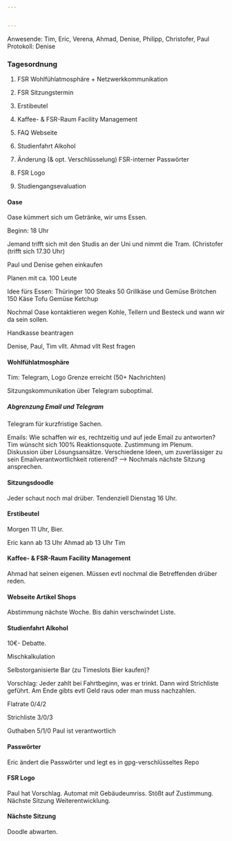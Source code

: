 ```yaml
---


---
```


Anwesende: Tim, Eric, Verena, Ahmad, Denise, Philipp, Christofer, Paul
Protokoll: Denise

### Tagesordnung
1. FSR Wohlfühlatmosphäre + Netzwerkkommunikation

2. FSR Sitzungstermin

3. Erstibeutel

4. Kaffee- & FSR-Raum Facility Management

5. FAQ Webseite

6. Studienfahrt Alkohol

7. Änderung (& opt. Verschlüsselung) FSR-interner Passwörter

8. FSR Logo

9. Studiengangsevaluation

#### Oase
Oase kümmert sich um Getränke, wir ums Essen.

Beginn: 18 Uhr

Jemand trifft sich mit den Studis an der Uni und nimmt die Tram.
(Christofer (trifft sich 17.30 Uhr)

Paul und Denise gehen einkaufen

Planen mit ca. 100 Leute

Idee fürs Essen:
Thüringer 100
Steaks 50
Grillkäse und Gemüse
Brötchen 150
Käse
Tofu
Gemüse
Ketchup

Nochmal Oase kontaktieren wegen Kohle, Tellern und Besteck und wann wir
da sein sollen.

Handkasse beantragen

Denise, Paul,
Tim vllt.
Ahmad vllt
Rest fragen


#### Wohlfühlatmosphäre

Tim: Telegram, Logo
Grenze erreicht (50+ Nachrichten)

Sitzungskommunikation über Telegram suboptimal.


##### Abgrenzung Email und Telegram
Telegram für kurzfristige Sachen.

Emails: Wie schaffen wir es, rechtzeitig und auf jede Email zu
antworten? Tim wünscht sich 100% Reaktionsquote. Zustimmung im Plenum.
Diskussion über Lösungsansätze. Verschiedene Ideen, um zuverlässiger zu
sein Emailverantwortlichkeit rotierend?
--> Nochmals nächste Sitzung ansprechen.


#### Sitzungsdoodle

Jeder schaut noch mal drüber. Tendenziell Dienstag 16 Uhr.


#### Erstibeutel

Morgen 11 Uhr, Bier.

Eric kann ab 13 Uhr
Ahmad ab 13 Uhr
Tim


#### Kaffee- & FSR-Raum Facility Management

Ahmad hat seinen eigenen. Müssen evtl nochmal die Betreffenden drüber reden.


#### Webseite Artikel Shops

Abstimmung nächste Woche. Bis dahin verschwindet Liste.


#### Studienfahrt Alkohol

10€- Debatte.

Mischkalkulation

Selbstorganisierte Bar (zu Timeslots Bier kaufen)?

Vorschlag: Jeder zahlt bei Fahrtbeginn, was er trinkt. Dann wird
Strichliste geführt. Am Ende gibts evtl Geld raus oder man muss nachzahlen.


Flatrate 0/4/2

Strichliste 3/0/3

Guthaben 5/1/0 Paul ist verantwortlich

#### Passwörter
Eric ändert die Passwörter und legt es in gpg-verschlüsseltes Repo

#### FSR Logo

Paul hat Vorschlag. Automat mit Gebäudeumriss. Stößt auf Zustimmung.
Nächste Sitzung Weiterentwicklung.

#### Nächste Sitzung
Doodle abwarten.
